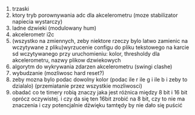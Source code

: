 1. trzaski
2. ktory tryb porownywania adc dla akcelerometru (moze stabilizator napiecia wystarczy)
3. ladne dzwieki (modulowany hum)
4. akcelerometr i2c
5. (wszystko na zmiennych, zeby niektore rzeczy bylo latwo zamienic na wczytywane z pliku)wyrzucenie configu do pliku tekstowego na karcie sd wczytywanego przy uruchomieniu: kolor, thresholdy dla akcelerometru, nazwy plikow dzwiekowych
6. algorytm do wykrywania zdarzen akcelerometru (swingi clashe)
7. wybudzanie (mozliwosc hard reset?)
8. zeby mozna bylo podac dowolny kolor (podac ile r ile g i ile b i zeby to dzialalo) (przemiatanie przez wszystkie mozliwosci)
9. obadać co te timery robią znaczy jaka jest różnica między 8 bit i 16 bit oprócz oczywistej. i czy da się ten 16bit zrobić na 8 bit, czy to nie ma znaczenia i czy potencjalnie dźwięku tamtędy by nie dało się puścić
